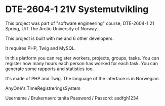 # DTE-2604-1 21V Systemutvikling

This project was part of "software engineering" course, DTE-2604-1 21 Spring, UiT The Arctic University of Norway.

This project is built with me and 6 other developers.

It requires PHP, Twig and MySQL.

In this platform you can register workers, projects, groups, tasks.
You can register how many hours each person has worked for each task.
You can generate some rapports and statistics too.

It's made of PHP and Twig. The language of the interface is in Norwegian.

AnyOne's TimeRegistreringsSystem

Username / Brukernavn: tanita
Password / Passord: asdfgh1234
